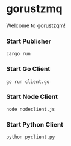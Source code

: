 # gorustzmq

Welcome to gorustzqm!


### Start Publisher
```
cargo run
```

### Start Go Client
```
go run client.go
```

### Start Node Client
```
node nodeclient.js
```

### Start Python Client
```
python pyclient.py
```

